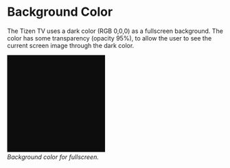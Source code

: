 # Background Color

The Tizen TV uses a dark color (RGB 0,0,0) as a fullscreen background. The color has some transparency (opacity 95%), to allow the user to see the current screen image through the dark color.



![Background color](media/st_01_bg_color.png)<br>
*Background color for fullscreen.*
